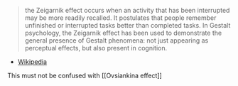 > the Zeigarnik effect occurs when an activity that has been interrupted may be more readily recalled. It postulates that people remember unfinished or interrupted tasks better than completed tasks. In Gestalt psychology, the Zeigarnik effect has been used to demonstrate the general presence of Gestalt phenomena: not just appearing as perceptual effects, but also present in cognition.
   - [Wikipedia](https://en.wikipedia.org/wiki/Zeigarnik_effect)

This must not be confused with [[Ovsiankina effect]]